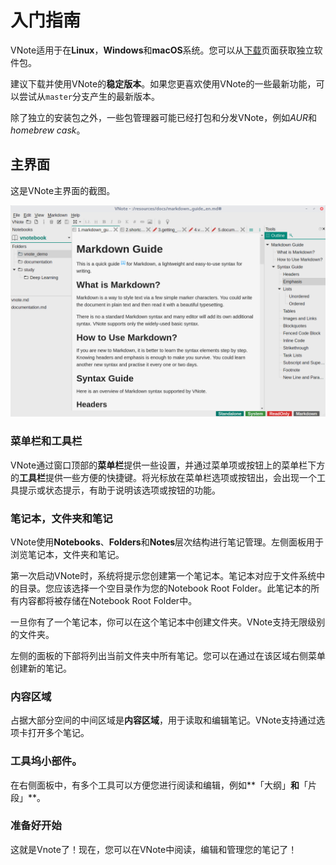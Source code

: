 # 入门指南

VNote适用于在**Linux**，**Windows**和**macOS**系统。您可以从[下载](https://github.com/tamlok/vnote#downloads)页面获取独立软件包。

建议下载并使用VNote的**稳定版本**。如果您更喜欢使用VNote的一些最新功能，可以尝试从`master`分支产生的最新版本。

除了独立的安装包之外，一些包管理器可能已经打包和分发VNote，例如*AUR*和*homebrew cask*。

## 主界面

这是VNote主界面的截图。

![VNote Main Interface](_v_images/_vnotemaini_1516459447_1484535342.png)

 

### 菜单栏和工具栏

VNote通过窗口顶部的**菜单栏**提供一些设置，并通过菜单项或按钮上的菜单栏下方的**工具栏**提供一些方便的快捷键。将光标放在菜单栏选项或按钮出，会出现一个工具提示或状态提示，有助于说明该选项或按钮的功能。

### 笔记本，文件夹和笔记

VNote使用**Notebooks**、**Folders**和**Notes**层次结构进行笔记管理。左侧面板用于浏览笔记本，文件夹和笔记。

第一次启动VNote时，系统将提示您创建第一个笔记本。笔记本对应于文件系统中的目录。您应该选择一个空目录作为您的Notebook Root Folder。此笔记本的所有内容都将被存储在Notebook Root Folder中。

一旦你有了一个笔记本，你可以在这个笔记本中创建文件夹。VNote支持无限级别的文件夹。

左侧的面板的下部将列出当前文件夹中所有笔记。您可以在通过在该区域右侧菜单创建新的笔记。

### 内容区域

占据大部分空间的中间区域是**内容区域**，用于读取和编辑笔记。VNote支持通过选项卡打开多个笔记。

### 工具坞小部件。

在右侧面板中，有多个工具可以方便您进行阅读和编辑，例如**「大纲」**和**「片段」**。

### 准备好开始

这就是Vnote了！现在，您可以在VNote中阅读，编辑和管理您的笔记了！
